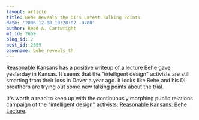 ```yaml
---
layout: article
title: Behe Reveals the DI's Latest Talking Points
date: '2006-12-08 19:28:02 -0700'
author: Reed A. Cartwright
mt_id: 2659
blog_id: 2
post_id: 2659
basename: behe_reveals_th
---
```

[Reasonable Kansans](http://reasonablekansans.blogspot.com/) has a positive writeup of a lecture Behe gave yesterday in Kansas.  It seems that the "intelligent design" activists are still smarting from their loss in Dover a year ago.  It looks like Behe and his DI breathern are trying out some new talking points about the trial.

It's worth a read to keep up with the continuously morphing public relations campaign of the "intelligent design" activists: [Reasonable Kansans: Behe Lecture](http://reasonablekansans.blogspot.com/2006/12/behe-lecture_07.html).
